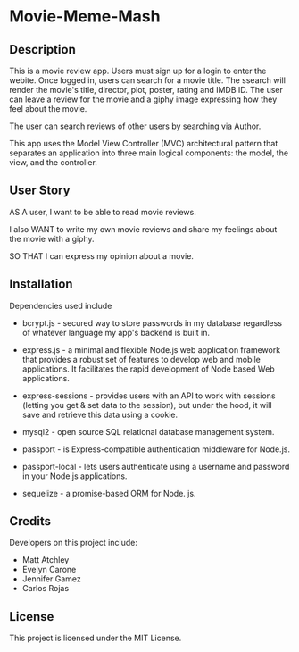 # Movie-Meme-Mash

## Description

This is a movie review app. Users must sign up for a login to enter the webite. Once logged in, users can search for a movie title. The ssearch will render the movie's title, director, plot, poster, rating and IMDB ID. The user can leave a review for the movie and a giphy image expressing how they feel about the movie.

The user can search reviews of other users by searching via Author.

This app uses the Model View Controller (MVC) architectural pattern that separates an application into three main logical components: the model, the view, and the controller.

## User Story

AS A user, I want to be able to read movie reviews.

I also WANT to write my own movie reviews and share my feelings about the movie with a giphy.

SO THAT I can express my opinion about a movie.

## Installation

Dependencies used include
* bcrypt.js - secured way to store passwords in my database regardless of whatever language my app's backend is built in.

* express.js - a minimal and flexible Node.js web application framework that provides a robust set of features to develop web and mobile applications. It facilitates the rapid development of Node based Web applications.

* express-sessions - provides users with an API to work with sessions (letting you get & set data to the session), but under the hood, it will save and retrieve this data using a cookie.

* mysql2 - open source SQL relational database management system.

* passport - is Express-compatible authentication middleware for Node.js.

* passport-local - lets users authenticate using a username and password in your Node.js applications.

* sequelize - a promise-based ORM for Node. js.

## Credits

Developers on this project include:

* Matt Atchley
* Evelyn Carone
* Jennifer Gamez
* Carlos Rojas

## License

This project is licensed under the MIT License.

